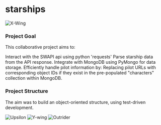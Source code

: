 # starships

![X-Wing](https://www.denofgeek.com/wp-content/uploads/2019/12/x-wing.jpg?w=1024)
### Project Goal

This collaborative project aims to:

Interact with the SWAPI api using python 'requests'
Parse starship data from the API response.
Integrate with MongoDB using PyMongo for data storage.
Efficiently handle pilot information by:
Replacing pilot URLs with corresponding object IDs if they exist in the pre-populated "characters" collection within MongoDB.

### Project Structure

The aim was to build an object-oriented structure, using test-driven development.

![Upsilon](https://www.denofgeek.com/wp-content/uploads/2019/12/star-wars-kylo-ren-ship.jpg?w=1024)
![Y-wing](https://www.denofgeek.com/wp-content/uploads/2019/02/star-wars-y-wing.jpeg)
![Outrider](https://www.denofgeek.com/wp-content/uploads/2020/06/star-wars-outrider.jpg?fit=1024%2C552)



